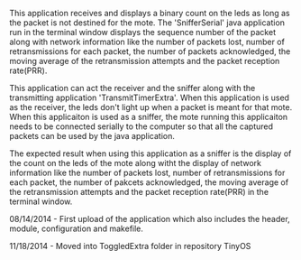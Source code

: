 This application receives and displays a binary count on the leds as long as the packet is not destined for the mote. The 'SnifferSerial' java application run in the terminal window displays the sequence number of the packet along with network information like the number of packets lost, number of retransmissions for each packet, the number of packets acknowledged, the moving average of the retransmission attempts and the packet reception rate(PRR).

This application can act the receiver and the sniffer along with the transmitting application 'TransmitTimerExtra'. When this application is used as the receiver, the leds don't light up when a packet is meant for that mote. When this applicaiton is used as a sniffer, the mote running this applicaiton needs to be connected serially to the computer so that all the captured packets can be used by the java application.

The expected result when using this application as a sniffer is the display of the count on the leds of the mote along witht the display of network information like the number of packets lost, number of retransmissions for each packet, the number of pakcets acknowledged, the moving average of the retransmission attempts and the packet reception rate(PRR) in the terminal window.

08/14/2014 - First upload of the application which also includes the header, module, configuration and makefile.

11/18/2014 - Moved into ToggledExtra folder in repository TinyOS
